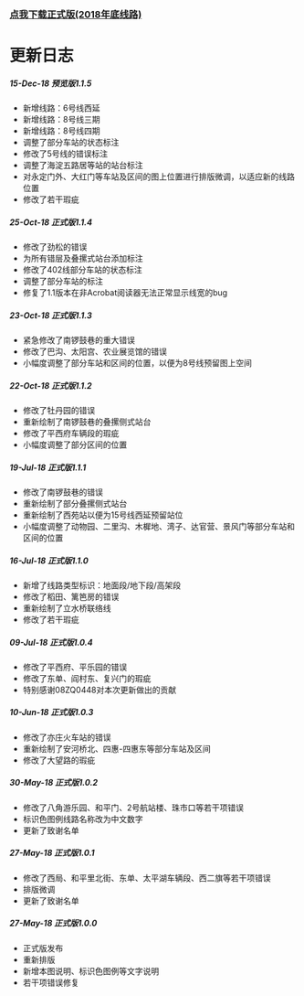 ### [点我下载正式版(2018年底线路)](https://gitee.com/SierraQin/metro/raw/master/%E9%85%8D%E7%BA%BF%E5%9B%BE/MTR1.1.5.pdf)

#    
# 更新日志
 ##### 15-Dec-18 预览版1.1.5
- 新增线路：6号线西延
- 新增线路：8号线三期
- 新增线路：8号线四期
- 调整了部分车站的状态标注
- 修改了5号线的错误标注
- 调整了海淀五路居等站的站台标注
- 对永定门外、大红门等车站及区间的图上位置进行排版微调，以适应新的线路位置
- 修改了若干瑕疵
##### 25-Oct-18 正式版1.1.4
- 修改了劲松的错误
- 为所有错层及叠摞式站台添加标注
- 修改了402线部分车站的状态标注
- 调整了部分车站的标注
- 修复了1.1版本在非Acrobat阅读器无法正常显示线宽的bug
##### 23-Oct-18 正式版1.1.3
- 紧急修改了南锣鼓巷的重大错误
- 修改了巴沟、太阳宫、农业展览馆的错误
- 小幅度调整了部分车站和区间的位置，以便为8号线预留图上空间
##### 22-Oct-18 正式版1.1.2
- 修改了牡丹园的错误
- 重新绘制了南锣鼓巷的叠摞侧式站台
- 修改了平西府车辆段的瑕疵
- 小幅度调整了部分区间的位置
##### 19-Jul-18 正式版1.1.1
- 修改了南锣鼓巷的错误
- 重新绘制了部分叠摞侧式站台
- 重新绘制了西苑站以便为15号线西延预留站位
- 小幅度调整了动物园、二里沟、木樨地、湾子、达官营、景风门等部分车站和区间的位置
##### 16-Jul-18 正式版1.1.0
- 新增了线路类型标识：地面段/地下段/高架段
- 修改了稻田、篱笆房的错误
- 重新绘制了立水桥联络线
- 修改了若干瑕疵
##### 09-Jul-18 正式版1.0.4
- 修改了平西府、平乐园的错误
- 修改了东单、阎村东、复兴门的瑕疵
- 特别感谢08ZQ0448对本次更新做出的贡献
##### 10-Jun-18 正式版1.0.3
- 修改了亦庄火车站的错误
- 重新绘制了安河桥北、四惠-四惠东等部分车站及区间
- 修改了大望路的瑕疵
##### 30-May-18 正式版1.0.2
- 修改了八角游乐园、和平门、2号航站楼、珠市口等若干项错误
- 标识色图例线路名称改为中文数字
- 更新了致谢名单
##### 27-May-18 正式版1.0.1
- 修改了西局、和平里北街、东单、太平湖车辆段、西二旗等若干项错误
- 排版微调
- 更新了致谢名单
##### 27-May-18 正式版1.0.0
- 正式版发布
- 重新排版
- 新增本图说明、标识色图例等文字说明
- 若干项错误修复